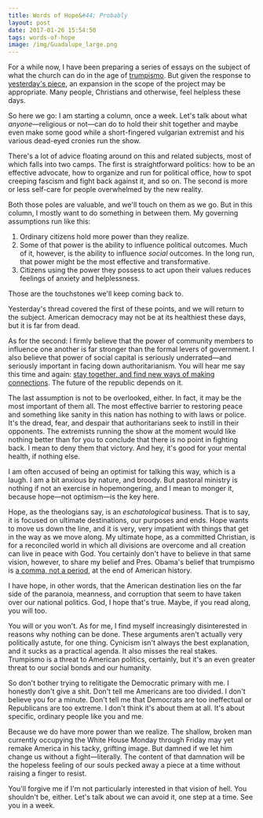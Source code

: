 ```yaml
---
title: Words of Hope&#44; Probably
layout: post
date: 2017-01-26 15:54:50
tags: words-of-hope
image: /img/Guadalupe_large.png
---
```


For a while now, I have been preparing a series of essays on the subject of what the church can do in the age of [trumpismo](http://apastorsnotebook.com/2016/12/24/a-little-christmas-present.html). But given the response to [yesterday's piece](http://apastorsnotebook.com/2017/01/25/when-the-germans-bombed-pearl-harbor.html), an expansion in the scope of the project may be appropriate. Many people, Christians and otherwise, feel helpless these days.

So here we go: I am starting a column, once a week. Let's talk about what *anyone*&mdash;religious or not&mdash;can do to hold their shit together and maybe even make some good while a short-fingered vulgarian extremist and his various dead-eyed cronies run the show.

There's a lot of advice floating around on this and related subjects, most of which falls into two camps. The first is straightforward politics: how to be an effective advocate, how to organize and run for political office, how to spot creeping fascism and fight back against it, and so on. The second is more or less self-care for people overwhelmed by the new reality.

Both those poles are valuable, and we'll touch on them as we go. But in this column, I mostly want to do something in between them. My governing assumptions run like this:

1. Ordinary citizens hold more power than they realize.
2. Some of that power is the ability to influence political outcomes. Much of it, however, is the ability to influence *social* outcomes. In the long run, that power might be the most effective and transformative.
3. Citizens using the power they possess to act upon their values reduces feelings of anxiety and helplessness.

Those are the touchstones we'll keep coming back to.

Yesterday's thread covered the first of these points, and we will return to the subject. American democracy may not be at its healthiest these days, but it is far from dead.

As for the second: I firmly believe that the power of community members to influence one another is far stronger than the formal levers of government. I also believe that power of social capital is seriously underrated&mdash;and seriously important in facing down authoritarianism. You will hear me say this time and again: [stay together, and find new ways of making connections](http://apastorsnotebook.com/2017/01/20/inaguration-day.html). The future of the republic depends on it.

The last assumption is not to be overlooked, either. In fact, it may be the most important of them all. The most effective barrier to restoring peace and something like sanity in this nation has nothing to with laws or police. It's the dread, fear, and despair that authoritarians seek to instill in their opponents. The extremists running the show at the moment would like nothing better than for you to conclude that there is no point in fighting back. I mean to deny them that victory. And hey, it's good for your mental health, if nothing else.

I am often accused of being an optimist for talking this way, which is a laugh. I am a bit anxious by nature, and broody. But pastoral ministry is nothing if not an exercise in hopemongering, and I mean to monger it, because hope&mdash;not optimism&mdash;is the key here.

Hope, as the theologians say, is an *eschatological* business. That is to say, it is focused on ultimate destinations, our purposes and ends. Hope wants to move us down the line, and it is very, very impatient with things that get in the way as we move along. My ultimate hope, as a committed Christian, is for a reconciled world in which all divisions are overcome and all creation can live in peace with God. You certainly don't have to believe in that same vision, however, to share my belief and Pres. Obama's belief that trumpismo is [a comma, not a period](http://www.latimes.com/nation/politics/trailguide/la-na-trailguide-updates-1484941314-htmlstory.html), at the end of American history.

I have hope, in other words, that the American destination lies on the far side of the paranoia, meanness, and corruption that seem to have taken over our national politics. God, I hope that's true. Maybe, if you read along, you will too.

You will or you won't. As for me, I find myself increasingly disinterested in reasons why nothing can be done. These arguments aren't actually very politically astute, for one thing. Cynicism isn't always the best explanation, and it sucks as a practical agenda. It also misses the real stakes. Trumpismo is a threat to American politics, certainly, but it's an even greater threat to our social bonds and our humanity.

So don't bother trying to relitigate the Democratic primary with me. I honestly don't give a shit. Don't tell me Americans are too divided. I don't believe you for a minute. Don't tell me that Democrats are too ineffectual or Republicans are too extreme. I don't think it's about them at all. It's about specific, ordinary people like you and me.

Because we do have more power than we realize. The shallow, broken man currently occupying the White House Monday through Friday may yet remake America in his tacky, grifting image. But damned if we let him change us without a fight&mdash;literally. The content of that damnation will be the hopeless feeling of our souls pecked away a piece at a time without raising a finger to resist.

You'll forgive me if I'm not particularly interested in that vision of hell. You shouldn't be, either. Let's talk about we can avoid it, one step at a time. See you in a week.
<!--share-->